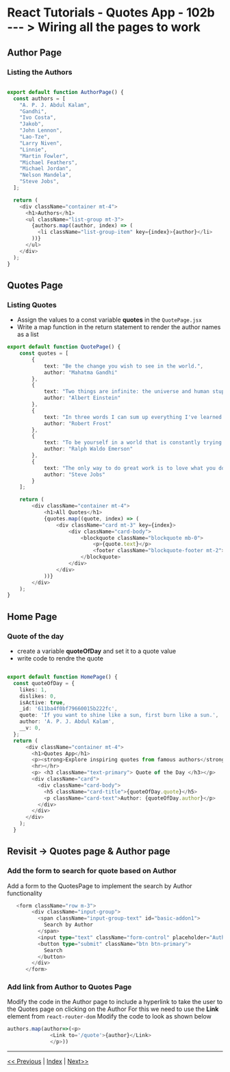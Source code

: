 # React Tutorials - Quotes App - 102b --- > Wiring all the pages to work

## Author Page

### Listing the Authors

``` typescript

export default function AuthorPage() {
  const authors = [
    "A. P. J. Abdul Kalam",
    "Gandhi",
    "Ivo Costa",
    "Jakob",
    "John Lennon",
    "Lao-Tze",
    "Larry Niven",
    "Linnie",
    "Martin Fowler",
    "Michael Feathers",
    "Michael Jordan",
    "Nelson Mandela",
    "Steve Jobs",
  ];

  return (
    <div className="container mt-4">
      <h1>Authors</h1>
      <ul className="list-group mt-3">
        {authors.map((author, index) => (
          <li className="list-group-item" key={index}>{author}</li>
        ))}
      </ul>
    </div>
  );
}
```

## Quotes Page

### Listing Quotes

- Assign the values to a const variable **quotes** in the `QuotePage.jsx`
- Write a map function in the return statement to render the author names as a list

``` typescript
export default function QuotePage() {
    const quotes = [
        {
            text: "Be the change you wish to see in the world.",
            author: "Mahatma Gandhi"
        },
        {
            text: "Two things are infinite: the universe and human stupidity; and I'm not sure about the universe.",
            author: "Albert Einstein"
        },
        {
            text: "In three words I can sum up everything I've learned about life: it goes on.",
            author: "Robert Frost"
        },
        {
            text: "To be yourself in a world that is constantly trying to make you something else is the greatest accomplishment.",
            author: "Ralph Waldo Emerson"
        },
        {
            text: "The only way to do great work is to love what you do.",
            author: "Steve Jobs"
        }
    ];

    return (
        <div className="container mt-4">
            <h1>All Quotes</h1>
            {quotes.map((quote, index) => (
                <div className="card mt-3" key={index}>
                    <div className="card-body">
                        <blockquote className="blockquote mb-0">
                            <p>{quote.text}</p>
                            <footer className="blockquote-footer mt-2">{quote.author}</footer>
                        </blockquote>
                    </div>
                </div>
            ))}
        </div>
    );
}
```

## Home Page

### Quote of the day

- create a variable **quoteOfDay** and set it to a quote value
- write code to rendre the quote

``` typescript

export default function HomePage() {
  const quoteOfDay = {
    likes: 1,
    dislikes: 0,
    isActive: true,
    _id: '611ba4f0bf79660015b222fc',
    quote: 'If you want to shine like a sun, first burn like a sun.',
    author: 'A. P. J. Abdul Kalam',
    __v: 0,
  };
  return (
      <div className="container mt-4">
        <h1>Quotes App</h1>
        <p><strong>Explore inspiring quotes from famous authors</strong></p>
        <hr></hr>
        <p> <h3 className="text-primary"> Quote of the Day </h3></p>
        <div className="card">
          <div className="card-body">
            <h5 className="card-title">{quoteOfDay.quote}</h5>
            <p className="card-text">Author: {quoteOfDay.author}</p>
          </div>
        </div>
      </div>
    );
  }
```

## Revisit  -> Quotes page & Author page

### Add the form to search for quote based on Author

Add a form to the QuotesPage to implement the search by Author functionality

``` typescript
   <form className="row m-3">
        <div className="input-group">
          <span className="input-group-text" id="basic-addon1">
            Search by Author
          </span>
          <input type="text" className="form-control" placeholder="Author Name" />
          <button type="submit" className="btn btn-primary">
            Search
          </button>
        </div>
      </form>
```

### Add link from Author to Quotes Page

Modify the code in the Author page to include a hyperlink to take the user to the Quotes page on clicking on the Author
For this we need to use the **Link** element from `react-router-dom`
Modify the code to look as shown below

``` typescript
authors.map(author=>(<p>
              <Link to='/quote'>{author}</Link>
              </p>))
```

---

[<< Previous](https://costaivo.com/tutorial-reactjs/quotes-102) |  [Index](https://costaivo.com/tutorial-reactjs) |  [Next>>](https://costaivo.com/tutorial-reactjs/quotes-103)
